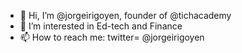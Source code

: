 - 👋 Hi, I’m @jorgeirigoyen, founder of @tichacademy
- 👀 I’m interested in Ed-tech and Finance
- 📫 How to reach me: twitter= @jorgeirigoyen

<!---
jorgeirigoyen/jorgeirigoyen is a ✨ special ✨ repository because its `README.md` (this file) appears on your GitHub profile.
You can click the Preview link to take a look at your changes.
--->
